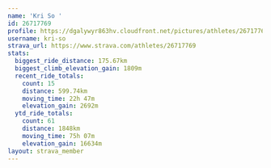 ```yaml
---
name: 'Kri So '
id: 26717769
profile: https://dgalywyr863hv.cloudfront.net/pictures/athletes/26717769/7761026/14/large.jpg
username: kri-so
strava_url: https://www.strava.com/athletes/26717769
stats:
  biggest_ride_distance: 175.67km
  biggest_climb_elevation_gain: 1809m
  recent_ride_totals:
    count: 15
    distance: 599.74km
    moving_time: 22h 47m
    elevation_gain: 2692m
  ytd_ride_totals:
    count: 61
    distance: 1848km
    moving_time: 75h 07m
    elevation_gain: 16634m
layout: strava_member
--- 
```


